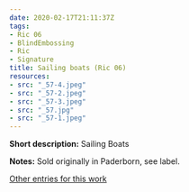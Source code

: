 ```yaml
---
date: 2020-02-17T21:11:37Z
tags:
- Ric 06
- BlindEmbossing
- Ric
- Signature
title: Sailing boats (Ric 06)
resources:
- src: "_57-4.jpeg"
- src: "_57-2.jpeg"
- src: "_57-3.jpeg"
- src: "_57.jpg"
- src: "_57-1.jpeg"
---
```


**Short description:** Sailing Boats

**Notes:** Sold originally in Paderborn, see label.

[Other entries for this work](/tags/Ric-06)
